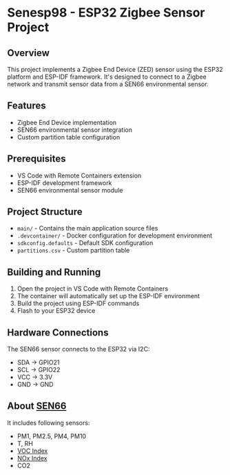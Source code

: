 # Senesp98 - ESP32 Zigbee Sensor Project

## Overview
This project implements a Zigbee End Device (ZED) sensor using the ESP32 platform and ESP-IDF framework. It's designed to connect to a Zigbee network and transmit sensor data from a SEN66 environmental sensor.

## Features
- Zigbee End Device implementation
- SEN66 environmental sensor integration
- Custom partition table configuration

## Prerequisites
- VS Code with Remote Containers extension
- ESP-IDF development framework
- SEN66 environmental sensor module

## Project Structure
- `main/` - Contains the main application source files
- `.devcontainer/` - Docker configuration for development environment
- `sdkconfig.defaults` - Default SDK configuration
- `partitions.csv` - Custom partition table

## Building and Running
1. Open the project in VS Code with Remote Containers
2. The container will automatically set up the ESP-IDF environment
3. Build the project using ESP-IDF commands
4. Flash to your ESP32 device

## Hardware Connections
The SEN66 sensor connects to the ESP32 via I2C:
- SDA -> GPIO21
- SCL -> GPIO22
- VCC -> 3.3V
- GND -> GND

## About [SEN66](https://sensirion.com/products/catalog/SEN66)
It includes following sensors:
- PM1, PM2.5, PM4, PM10
- T, RH
- [VOC Index](https://sensirion.com/media/documents/02232963/6294E043/Info_Note_VOC_Index.pdf)
- [NOx Index](https://sensirion.com/media/documents/9F289B95/6294DFFC/Info_Note_NOx_Index.pdf)
- CO2
